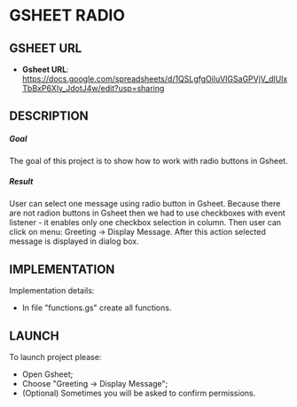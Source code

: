 GSHEET RADIO
============


GSHEET URL
----------

* **Gsheet URL**: https://docs.google.com/spreadsheets/d/1QSLgfgOiluVIGSaGPVjV_dlUlxTbBxP6Xly_JdotJ4w/edit?usp=sharing


DESCRIPTION
-----------

##### Goal
The goal of this project is to show how to work with radio buttons in Gsheet. 

##### Result 
User can select one message using radio button in Gsheet. Because there are not radion buttons in Gsheet then 
we had to use checkboxes with event listener - it enables only one checkbox selection in column. 
Then user can click on menu: Greeting -> Display Message. After this action selected message is displayed in dialog box.


IMPLEMENTATION
-----------

Implementation details:
* In file "functions.gs" create all functions.
  

LAUNCH
------

To launch project please:
* Open Gsheet;
* Choose "Greeting -> Display Message";
* (Optional) Sometimes you will be asked to confirm permissions.